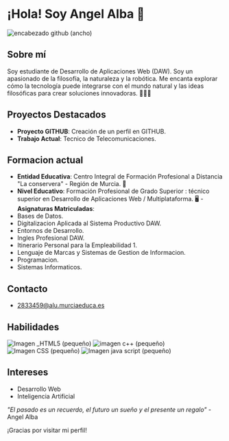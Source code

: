 # ¡Hola! Soy Angel Alba 👋
![encabezado github (ancho)](https://github.com/user-attachments/assets/75b59ec9-34b4-4c3e-8428-7d5359566ba8)

## Sobre mí
Soy estudiante de Desarrollo de Aplicaciones Web (DAW). Soy un apasionado de la filosofía, la naturaleza y la robótica. Me encanta
explorar cómo la tecnología puede integrarse con el mundo natural y las ideas filosóficas para crear soluciones innovadoras. 🚀🌿🤖

## Proyectos Destacados
- **Proyecto GITHUB**: Creación de un perfil en GITHUB.
- **Trabajo Actual**: Tecnico de Telecomunicaciones. 
## Formacion actual
- **Entidad Educativa**: Centro Integral de Formación Profesional a Distancia "La conservera" - Región de Murcia. 🏫
- **Nivel Educativo**: Formación Profesional de Grado Superior : técnico superior en Desarrollo de
 Aplicaciones Web / Multiplataforma. 🖥️
 -**Asignaturas Matriculadas**: 
 - Bases de Datos.
 - Digitalizacion Aplicada al Sistema Productivo DAW.
 - Entornos de Desarrollo.
 - Ingles Profesional DAW.
 - Itinerario Personal para la Empleabilidad 1.
 - Lenguaje de Marcas y Sistemas de Gestion de Informacion.
 - Programacion.
 - Sistemas Informaticos.

## Contacto
- 2833459@alu.murciaeduca.es

## Habilidades
![Imagen _HTML5 (pequeño)](https://github.com/user-attachments/assets/ba942f28-2e73-424d-b3a9-6e13c95738d2)
![imagen c++ (pequeño)](https://github.com/user-attachments/assets/4609004f-b1c3-41e0-a724-661029fcee40)
![Imagen CSS (pequeño)](https://github.com/user-attachments/assets/b515e44a-0800-4267-8b16-9dbd4629f37a)
![Imagen java script (pequeño)](https://github.com/user-attachments/assets/28f83954-32d5-4ace-8269-262e6a365346)


## Intereses
- Desarrollo Web
- Inteligencia Artificial

*"El pasado es un recuerdo, el futuro un sueño y el presente un regalo"* -Angel Alba



¡Gracias por visitar mi perfil!
